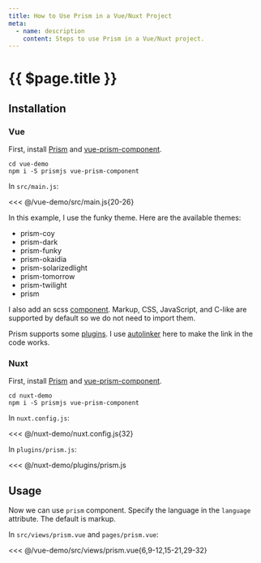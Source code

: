 ```yaml
---
title: How to Use Prism in a Vue/Nuxt Project
meta:
  - name: description
    content: Steps to use Prism in a Vue/Nuxt project.
---
```


# {{ $page.title }}

<start-tutorial demo="prism"/>

## Installation

### Vue

First, install [Prism](https://github.com/PrismJS/prism) and [vue-prism-component](https://github.com/egoist/vue-prism-component).

```bash{2}
cd vue-demo
npm i -S prismjs vue-prism-component
```

In `src/main.js`:

<<< @/vue-demo/src/main.js{20-26}

In this example, I use the funky theme. Here are the available themes:

- prism-coy
- prism-dark
- prism-funky
- prism-okaidia
- prism-solarizedlight
- prism-tomorrow
- prism-twilight
- prism

I also add an scss [component](https://prismjs.com/index.html#languages-list). Markup, CSS, JavaScript, and C-like are supported by default so we do not need to import them.

Prism supports some [plugins](https://prismjs.com/index.html#plugins). I use [autolinker](https://prismjs.com/plugins/autolinker) here to make the link in the code works.

### Nuxt

First, install [Prism](https://github.com/PrismJS/prism) and [vue-prism-component](https://github.com/egoist/vue-prism-component).

```bash{2}
cd nuxt-demo
npm i -S prismjs vue-prism-component
```

In `nuxt.config.js`:

<<< @/nuxt-demo/nuxt.config.js{32}

In `plugins/prism.js`:

<<< @/nuxt-demo/plugins/prism.js

## Usage

Now we can use `prism` component. Specify the language in the `language` attribute. The default is markup.

In `src/views/prism.vue` and `pages/prism.vue`:

<<< @/vue-demo/src/views/prism.vue{6,9-12,15-21,29-32}
